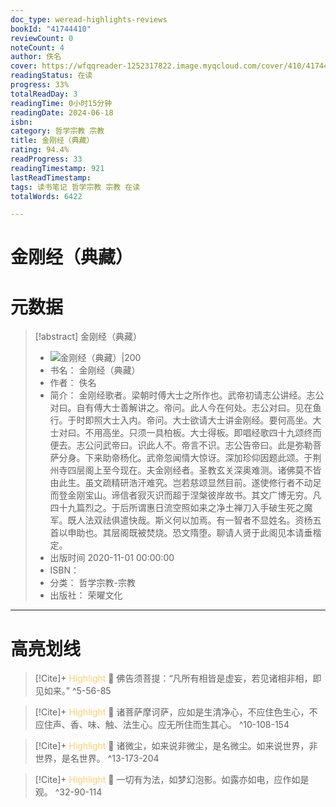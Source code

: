 ```yaml
---
doc_type: weread-highlights-reviews
bookId: "41744410"
reviewCount: 0
noteCount: 4
author: 佚名
cover: https://wfqqreader-1252317822.image.myqcloud.com/cover/410/41744410/t7_41744410.jpg
readingStatus: 在读
progress: 33%
totalReadDay: 3
readingTime: 0小时15分钟
readingDate: 2024-06-18
isbn: 
category: 哲学宗教 宗教
title: 金刚经（典藏）
rating: 94.4%
readProgress: 33
readingTimestamp: 921
lastReadTimestamp: 
tags: 读书笔记 哲学宗教 宗教 在读
totalWords: 6422

---
```


# 金刚经（典藏）

# 元数据
> [!abstract] 金刚经（典藏）
> - ![ 金刚经（典藏）|200](https://wfqqreader-1252317822.image.myqcloud.com/cover/410/41744410/t7_41744410.jpg)
> - 书名： 金刚经（典藏）
> - 作者： 佚名
> - 简介： 金刚经歌者。梁朝时傅大士之所作也。武帝初请志公讲经。志公对曰。自有傅大士善解讲之。帝问。此人今在何处。志公对曰。见在鱼行。于时即照大士入内。帝问。大士欲请大士讲金刚经。要何高坐。大士对曰。不用高坐。只须一具柏板。大士得板。即唱经歌四十九颂终而便去。志公问武帝曰。识此人不。帝言不识。志公告帝曰。此是弥勒菩萨分身。下来助帝杨化。武帝忽闻情大惊讶。深加珍仰因题此颂。于荆州寺四层阁上至今现在。夫金刚经者。圣教玄关深奥难测。诸佛莫不皆由此生。虽文疏精研浩汗难究。岂若慈颂显然目前。遂使修行者不动足而登金刚宝山。谛信者寂灭识而超于涅槃彼岸故书。其文广博无穷。凡四十九篇烈之。于后所谓惠日流空照如来之净土禅刀入手破生死之魔军。既人法双祛俱遣快哉。斯义何以加焉。有一智者不显姓名。资杨五首以申助也。其层阁既被焚烧。恐文隋堕。聊请人贤于此阁见本请垂楷定。
> - 出版时间 2020-11-01 00:00:00
> - ISBN： 
> - 分类： 哲学宗教-宗教
> - 出版社： 荣曜文化



---

# 高亮划线



> [!Cite]+ <span style="color: #ffce78;">Highlight</span>
> 📌 佛告须菩提：“凡所有相皆是虚妄，若见诸相非相，即见如来。”
> ^5-56-85



> [!Cite]+ <span style="color: #ffce78;">Highlight</span>
> 📌 诸菩萨摩诃萨，应如是生清净心，不应住色生心，不应住声、香、味、触、法生心。应无所住而生其心。
> ^10-108-154



> [!Cite]+ <span style="color: #ffce78;">Highlight</span>
> 📌 诸微尘，如来说非微尘，是名微尘。如来说世界，非世界，是名世界。
> ^13-173-204



> [!Cite]+ <span style="color: #ffce78;">Highlight</span>
> 📌 一切有为法，如梦幻泡影。如露亦如电，应作如是观。
> ^32-90-114


